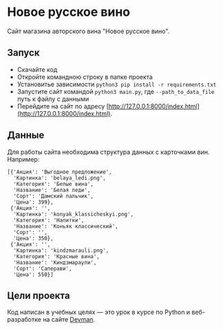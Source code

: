 # Новое русское вино

Сайт магазина авторского вина "Новое русское вино".

## Запуск

- Скачайте код
- Откройте командною строку в папке проекта
- Установитье зависимости `python3 pip install -r requirements.txt`
- Запустите сайт командой `python3 main.py`, где `--path_to_data_file` путь к файлу с данными
- Перейдите на сайт по адресу [http://127.0.0.1:8000/index.html](http://127.0.0.1:8000/index.html).

## Данные 

Для работы сайта необходима структура данных с карточками вин.
Например:

    [{'Акция': 'Выгодное предложение',
      'Картинка': 'belaya_ledi.png',
      'Категория': 'Белые вина',
      'Название': 'Белая леди',
      'Сорт': 'Дамский пальчик',
      'Цена': 399},    
     {'Акция': '',
      'Картинка': 'konyak_klassicheskyi.png',
      'Категория': 'Напитки',
      'Название': 'Коньяк классический',
      'Сорт': '',
      'Цена': 350},    
     {'Акция': '',
      'Картинка': 'kindzmarauli.png',
      'Категория': 'Красные вина',
      'Название': 'Киндзмараули',
      'Сорт': 'Саперави',
      'Цена': 550}]

## Цели проекта

Код написан в учебных целях — это урок в курсе по Python и веб-разработке на сайте [Devman](https://dvmn.org).
